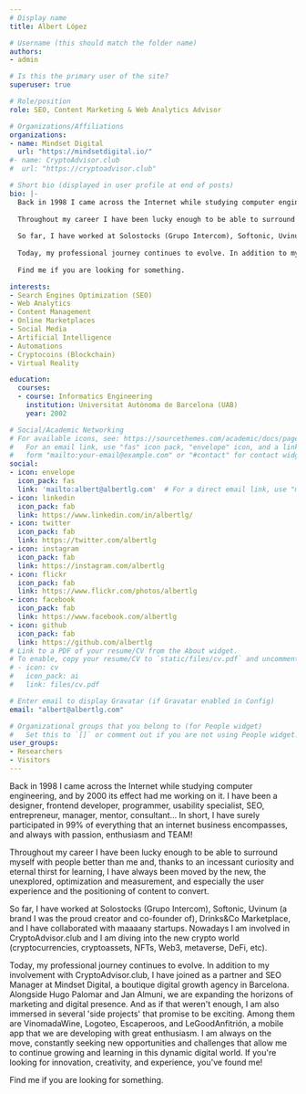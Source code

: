 ```yaml
---
# Display name
title: Albert López

# Username (this should match the folder name)
authors:
- admin

# Is this the primary user of the site?
superuser: true

# Role/position
role: SEO, Content Marketing & Web Analytics Advisor

# Organizations/Affiliations
organizations:
- name: Mindset Digital
  url: "https://mindsetdigital.io/"
#- name: CryptoAdvisor.club
#  url: "https://cryptoadvisor.club"

# Short bio (displayed in user profile at end of posts)
bio: |-
  Back in 1998 I came across the Internet while studying computer engineering, and by 2000 its effect had me working on it. I have been a designer, frontend developer, programmer, usability specialist, SEO, entrepreneur, manager, mentor, consultant... In short, I have surely participated in 99% of everything that an internet business encompasses, and always with passion, enthusiasm and TEAM!
  
  Throughout my career I have been lucky enough to be able to surround myself with people better than me and, thanks to an incessant curiosity and eternal thirst for learning, I have always been moved by the new, the unexplored, optimization and measurement, and especially the user experience and the positioning of content to convert.
  
  So far, I have worked at Solostocks (Grupo Intercom), Softonic, Uvinum (a brand I was the proud creator and co-founder of), Drinks&Co Marketplace, and I have collaborated with maaaany startups. Nowadays I am involved in CryptoAdvisor.club and I am diving into the new crypto world (cryptocurrencies, cryptoassets, NFTs, Web3, metaverse, DeFi, etc).
  
  Today, my professional journey continues to evolve. In addition to my involvement with CryptoAdvisor.club, I have joined as a partner and SEO Manager at Mindset Digital, a boutique digital growth agency in Barcelona. Alongside Hugo Palomar and Jan Almuni, we are expanding the horizons of marketing and digital presence. And as if that weren't enough, I am also immersed in several 'side projects' that promise to be exciting. Among them are VinomadaWine, Logoteo, Escaperoos, and LeGoodAnfitrión, a mobile app that we are developing with great enthusiasm. I am always on the move, constantly seeking new opportunities and challenges that allow me to continue growing and learning in this dynamic digital world. If you're looking for innovation, creativity, and experience, you've found me!
  
  Find me if you are looking for something.

interests:
- Search Engines Optimization (SEO)
- Web Analytics
- Content Management
- Online Marketplaces
- Social Media
- Artificial Intelligence
- Automations
- Cryptocoins (Blockchain)
- Virtual Reality

education:
  courses:
  - course: Informatics Engineering
    institution: Universitat Autònoma de Barcelona (UAB)
    year: 2002

# Social/Academic Networking
# For available icons, see: https://sourcethemes.com/academic/docs/page-builder/#icons
#   For an email link, use "fas" icon pack, "envelope" icon, and a link in the
#   form "mailto:your-email@example.com" or "#contact" for contact widget.
social:
- icon: envelope
  icon_pack: fas
  link: 'mailto:albert@albertlg.com'  # For a direct email link, use "mailto:test@example.org".
- icon: linkedin
  icon_pack: fab
  link: https://www.linkedin.com/in/albertlg/
- icon: twitter
  icon_pack: fab
  link: https://twitter.com/albertlg
- icon: instagram
  icon_pack: fab
  link: https://instagram.com/albertlg
- icon: flickr
  icon_pack: fab
  link: https://www.flickr.com/photos/albertlg
- icon: facebook
  icon_pack: fab
  link: https://www.facebook.com/albertlg
- icon: github
  icon_pack: fab
  link: https://github.com/albertlg
# Link to a PDF of your resume/CV from the About widget.
# To enable, copy your resume/CV to `static/files/cv.pdf` and uncomment the lines below.
# - icon: cv
#   icon_pack: ai
#   link: files/cv.pdf

# Enter email to display Gravatar (if Gravatar enabled in Config)
email: "albert@albertlg.com"

# Organizational groups that you belong to (for People widget)
#   Set this to `[]` or comment out if you are not using People widget.
user_groups:
- Researchers
- Visitors
---
```


Back in 1998 I came across the Internet while studying computer engineering, and by 2000 its effect had me working on it. I have been a designer, frontend developer, programmer, usability specialist, SEO, entrepreneur, manager, mentor, consultant... In short, I have surely participated in 99% of everything that an internet business encompasses, and always with passion, enthusiasm and TEAM!

Throughout my career I have been lucky enough to be able to surround myself with people better than me and, thanks to an incessant curiosity and eternal thirst for learning, I have always been moved by the new, the unexplored, optimization and measurement, and especially the user experience and the positioning of content to convert.

So far, I have worked at Solostocks (Grupo Intercom), Softonic, Uvinum (a brand I was the proud creator and co-founder of), Drinks&Co Marketplace, and I have collaborated with maaaany startups. Nowadays I am involved in CryptoAdvisor.club and I am diving into the new crypto world (cryptocurrencies, cryptoassets, NFTs, Web3, metaverse, DeFi, etc).

Today, my professional journey continues to evolve. In addition to my involvement with CryptoAdvisor.club, I have joined as a partner and SEO Manager at Mindset Digital, a boutique digital growth agency in Barcelona. Alongside Hugo Palomar and Jan Almuni, we are expanding the horizons of marketing and digital presence. And as if that weren't enough, I am also immersed in several 'side projects' that promise to be exciting. Among them are VinomadaWine, Logoteo, Escaperoos, and LeGoodAnfitrión, a mobile app that we are developing with great enthusiasm. I am always on the move, constantly seeking new opportunities and challenges that allow me to continue growing and learning in this dynamic digital world. If you're looking for innovation, creativity, and experience, you've found me!

Find me if you are looking for something.